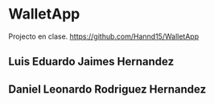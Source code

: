 # WalletApp
Projecto en clase.
https://github.com/Hannd15/WalletApp
## Luis Eduardo Jaimes Hernandez
## Daniel Leonardo Rodriguez Hernandez
